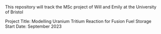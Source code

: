 This repository will track the MSc project of Will and Emily at the University of Bristol

Project Title: Modelling Uranium Tritium Reaction for Fusion Fuel Storage
Start Date: September 2023
